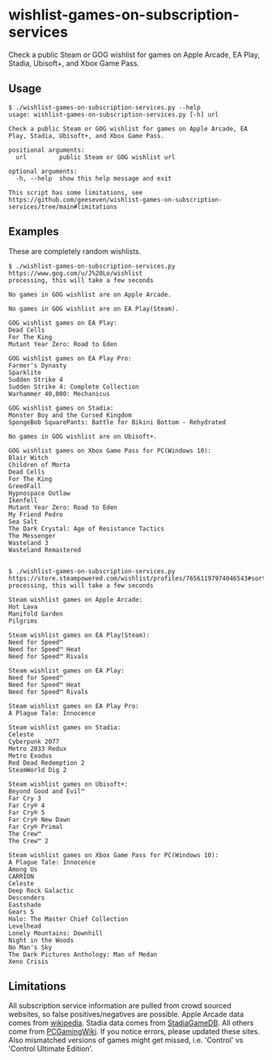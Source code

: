 # wishlist-games-on-subscription-services

Check a public Steam or GOG wishlist for games on Apple Arcade, EA Play, Stadia, Ubisoft+, and Xbox Game Pass.

## Usage

```console
$ ./wishlist-games-on-subscription-services.py --help
usage: wishlist-games-on-subscription-services.py [-h] url

Check a public Steam or GOG wishlist for games on Apple Arcade, EA Play, Stadia, Ubisoft+, and Xbox Game Pass.

positional arguments:
  url         public Steam or GOG wishlist url

optional arguments:
  -h, --help  show this help message and exit

This script has some limitations, see https://github.com/geeseven/wishlist-games-on-subscription-services/tree/main#limitations

```

## Examples 

These are completely random wishlists.

```console
$ ./wishlist-games-on-subscription-services.py https://www.gog.com/u/J%20Lo/wishlist
processing, this will take a few seconds

No games in GOG wishlist are on Apple Arcade.

No games in GOG wishlist are on EA Play(Steam).

GOG wishlist games on EA Play:
Dead Cells
For The King
Mutant Year Zero: Road to Eden

GOG wishlist games on EA Play Pro:
Farmer's Dynasty
Sparklite
Sudden Strike 4
Sudden Strike 4: Complete Collection
Warhammer 40,000: Mechanicus

GOG wishlist games on Stadia:
Monster Boy and the Cursed Kingdom
SpongeBob SquarePants: Battle for Bikini Bottom - Rehydrated

No games in GOG wishlist are on Ubisoft+.

GOG wishlist games on Xbox Game Pass for PC(Windows 10):
Blair Witch
Children of Morta
Dead Cells
For The King
GreedFall
Hypnospace Outlaw
Ikenfell
Mutant Year Zero: Road to Eden
My Friend Pedro
Sea Salt
The Dark Crystal: Age of Resistance Tactics
The Messenger
Wasteland 3
Wasteland Remastered


$ ./wishlist-games-on-subscription-services.py https://store.steampowered.com/wishlist/profiles/76561197974046543#sort=order
processing, this will take a few seconds

Steam wishlist games on Apple Arcade:
Hot Lava
Manifold Garden
Pilgrims

Steam wishlist games on EA Play(Steam):
Need for Speed™
Need for Speed™ Heat
Need for Speed™ Rivals

Steam wishlist games on EA Play:
Need for Speed™
Need for Speed™ Heat
Need for Speed™ Rivals

Steam wishlist games on EA Play Pro:
A Plague Tale: Innocence

Steam wishlist games on Stadia:
Celeste
Cyberpunk 2077
Metro 2033 Redux
Metro Exodus
Red Dead Redemption 2
SteamWorld Dig 2

Steam wishlist games on Ubisoft+:
Beyond Good and Evil™
Far Cry 3
Far Cry® 4
Far Cry® 5
Far Cry® New Dawn
Far Cry® Primal
The Crew™
The Crew™ 2

Steam wishlist games on Xbox Game Pass for PC(Windows 10):
A Plague Tale: Innocence
Among Us
CARRION
Celeste
Deep Rock Galactic
Descenders
Eastshade
Gears 5
Halo: The Master Chief Collection
Levelhead
Lonely Mountains: Downhill
Night in the Woods
No Man's Sky
The Dark Pictures Anthology: Man of Medan
Xeno Crisis
```


## Limitations

All subscription service information are pulled from crowd sourced websites, so false positives/negatives are possible.  Apple Arcade data comes from [wikipedia]. Stadia data comes from [StadiaGameDB].  All others come from [PCGamingWiki].  If you notice errors, please updated these sites.  Also mismatched versions of games might get missed, i.e. 'Control' vs 'Control Ultimate Edition'.



[wikipedia]: https://en.wikipedia.org/wiki/List_of_Apple_Arcade_games
[stadiagamedb]: https://stadiagamedb.com
[PCGamingWiki]: https://www.pcgamingwiki.com
